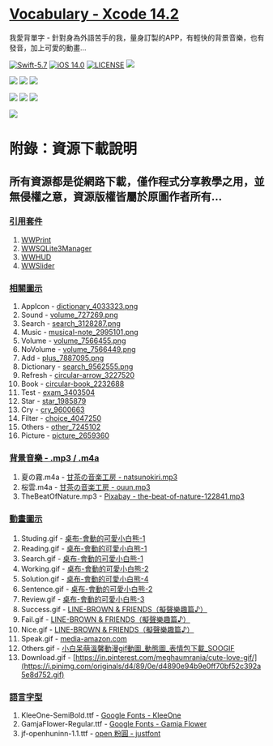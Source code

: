 # [Vocabulary - Xcode 14.2](https://youtu.be/RWm37ck-lPc)
我愛背單字 - 針對身為外語苦手的我，量身訂製的APP，有輕快的背景音樂，也有發音，加上可愛的動畫…

[![Swift-5.7](https://img.shields.io/badge/Swift-5.7-orange.svg?style=flat)](https://developer.apple.com/swift/) [![iOS 14.0](https://img.shields.io/badge/iOS-14.0-pink.svg?style=flat)](https://developer.apple.com/swift/) [![LICENSE](https://img.shields.io/badge/LICENSE-MIT-yellow.svg?style=flat)](https://developer.apple.com/swift/) ![](https://img.shields.io/github/v/tag/William-Weng/Vocabulary)

![](./@Image/Example_1.png) ![](./@Image/Example_2.png) ![](./@Image/Example_3.png)

![](./@Image/Example_4.png) ![](./@Image/Example_5.png) ![](./@Image/Example_6.png)

![](./@Image/Example_0.png)

# 附錄：資源下載說明
## 所有資源都是從網路下載，僅作程式分享教學之用，並無侵權之意，資源版權皆屬於原圖作者所有…

### [引用套件](https://github.com/William-Weng/SwiftPackageManager)
1. [WWPrint](https://github.com/William-Weng/WWPrint)
1. [WWSQLite3Manager](https://github.com/William-Weng/WWSQLite3Manager.git)
1. [WWHUD](https://github.com/William-Weng/WWHUD.git)
1. [WWSlider](https://github.com/William-Weng/WWSlider.git)

### [相關圖示](https://www.flaticon.com)
1. AppIcon - [dictionary_4033323.png](https://www.flaticon.com/free-icon/knowledge_2997319)
1. Sound - [volume_727269.png](https://www.flaticon.com/free-icon/volume_727269)
1. Search - [search_3128287.png](https://www.flaticon.com/free-icon/search_3128287)
1. Music - [musical-note_2995101.png](https://www.flaticon.com/free-icon/musical-note_2995101)
1. Volume - [volume_7566455.png](https://www.flaticon.com/free-icon/volume_7566455)
1. NoVolume - [volume_7566449.png](https://www.flaticon.com/free-icon/volume_7566449)
1. Add - [plus_7887095.png](https://www.flaticon.com/free-icon/plus_7887095)
1. Dictionary - [search_9562555.png](https://www.flaticon.com/free-icon/search_9562555)
1. Refresh - [circular-arrow_3227520](https://www.flaticon.com/free-icon/circular-arrow_3227520)
1. Book - [circular-book_2232688](https://www.flaticon.com/free-icon/book_2232688)
1. Test - [exam_3403504](https://www.flaticon.com/free-icon/exam_3403504)
1. Star - [star_1985879](https://www.flaticon.com/free-icon/star_1985879)
1. Cry - [cry_9600663](https://www.flaticon.com/free-icon/cry_9600663)
1. Filter - [choice_4047250](https://www.flaticon.com/free-icon/choice_4047250)
1. Others - [other_7245102](https://www.flaticon.com/free-icon/other_7245102)
1. Picture - [picture_2659360](https://www.flaticon.com/free-icon/picture_2659360)

### [背景音樂 - .mp3 / .m4a](http://amachamusic.chagasi.com/)
1. 夏の霧.m4a - [甘茶の音楽工房 - natsunokiri.mp3](http://amachamusic.chagasi.com/music_natsunokiri.html)
1. 桜雲.m4a - [甘茶の音楽工房 - ouun.mp3](http://amachamusic.chagasi.com/music_ouun.html)
1. TheBeatOfNature.mp3 - [Pixabay - the-beat-of-nature-122841.mp3](https://pixabay.com/music/solo-guitar-the-beat-of-nature-122841/)

### [動畫圖示](https://imgur.com/)
1. Studing.gif - [桌布-會動的可愛小白熊-1](https://imgur.com/CsxYiU3)
1. Reading.gif - [桌布-會動的可愛小白熊-1](https://imgur.com/bM0UnMb)
1. Search.gif - [桌布-會動的可愛小白熊-1](https://imgur.com/1y04NEk)
1. Working.gif - [桌布-會動的可愛小白熊-2](https://imgur.com/uXEipP5)
1. Solution.gif - [桌布-會動的可愛小白熊-4](https://imgur.com/9KkmcGe)
1. Sentence.gif - [桌布-會動的可愛小白熊-2](https://imgur.com/BzWWaem)
1. Review.gif - [桌布-會動的可愛小白熊-3](https://imgur.com/yh92O1W)
1. Success.gif - [LINE-BROWN & FRIENDS（擬聲樂趣篇♪）](https://www.ilikesticker.com/LineStickerAnimation/S0005943-BROWN-FRIENDS（擬聲樂趣篇♪）/zh-Hant)
1. Fail.gif - [LINE-BROWN & FRIENDS（擬聲樂趣篇♪）](https://www.ilikesticker.com/LineStickerAnimation/S0005943-BROWN-FRIENDS（擬聲樂趣篇♪）/zh-Hant)
1. Nice.gif - [LINE-BROWN & FRIENDS（擬聲樂趣篇♪）](https://www.ilikesticker.com/LineStickerAnimation/S0005943-BROWN-FRIENDS（擬聲樂趣篇♪）/zh-Hant)
1. Speak.gif - [media-amazon.com](https://m.media-amazon.com/images/G/01/digital/music/player/web/EQ_accent.gif)
1. Others.gif - [小白呆萌溫馨動漫gif動圖_動態圖_表情包下載_SOOGIF](http://img.soogif.com/xUsqykJ9IjXSgbL1v4yxlFDlTlhApFVw.gif)
1. Download.gif - [https://in.pinterest.com/meghaumrania/cute-love-gif/](https://i.pinimg.com/originals/d4/89/0e/d4890e94b9e0ff70bf52c392a5e8d752.gif)

### [語言字型](https://medium.com/彼得潘的-swift-ios-app-開發問題解答集/為-ios-app-加入客製字型-custom-font-d2b28b0269e0)
1. KleeOne-SemiBold.ttf - [Google Fonts - KleeOne](https://fonts.google.com/specimen/Klee+One)
1. GamjaFlower-Regular.ttf - [Google Fonts - Gamja Flower](https://fonts.google.com/specimen/Gamja+Flower?query=Gamja+Flower)
1. jf-openhuninn-1.1.ttf - [open 粉圓 - justfont](https://justfont.com/huninn/)
